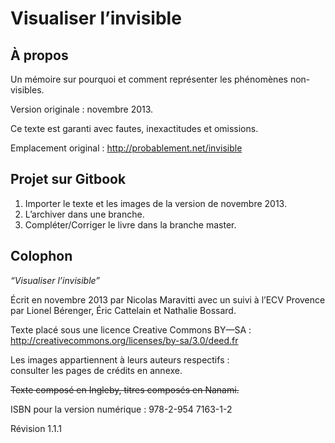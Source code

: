 Visualiser l’invisible
===

## À propos

Un mémoire sur pourquoi et comment représenter les phénomènes non-visibles.

Version originale : novembre 2013.

Ce texte est garanti avec fautes, inexactitudes et omissions.

Emplacement original : http://probablement.net/invisible

## Projet sur Gitbook
1. Importer le texte et les images de la version de novembre 2013.
2. L’archiver dans une branche.
3. Compléter/Corriger le livre dans la branche master.

## Colophon

*“Visualiser l’invisible”*

Écrit en novembre 2013 par Nicolas Maravitti avec un suivi à l’ECV Provence par Lionel Bérenger, Éric Cattelain et Nathalie Bossard.

Texte placé sous une licence Creative Commons BY—SA :  
http://creativecommons.org/licenses/by-sa/3.0/deed.fr

Les images appartiennent à leurs auteurs respectifs :  
consulter les pages de crédits en annexe.

~~Texte composé en Ingleby, titres composés en Nanami.~~

ISBN pour la version numérique : 978-2-954 7163-1-2

Révision 1.1.1